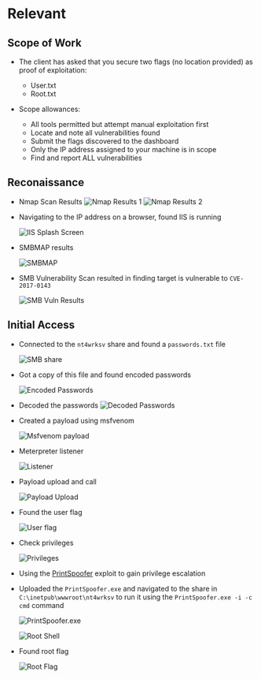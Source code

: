 # Relevant

## Scope of Work

- The client has asked that you secure two flags (no location provided) as proof of exploitation:
  - User.txt
  - Root.txt

- Scope allowances:
  - All tools permitted but attempt manual exploitation first
  - Locate and note all vulnerabilities found
  - Submit the flags discovered to the dashboard
  - Only the IP address assigned to your machine is in scope
  - Find and report ALL vulnerabilities

## Reconaissance

- Nmap Scan Results
  ![Nmap Results 1](screenshots/2022-09-16-12-52-45.png)
  ![Nmap Results 2](screenshots/2022-09-16-12-53-16.png)

- Navigating to the IP address on a browser, found IIS is running

    ![IIS Splash Screen](screenshots/2022-09-16-12-36-01.png)

- SMBMAP results

    ![SMBMAP](screenshots/2022-09-16-13-00-49.png)

- SMB Vulnerability Scan resulted in finding target is vulnerable to `CVE-2017-0143`

  ![SMB Vuln Results](screenshots/2022-09-17-12-16-52.png)

## Initial Access

- Connected to the `nt4wrksv` share and found a `passwords.txt` file

    ![SMB share](screenshots/2022-09-16-14-01-59.png)

- Got a copy of this file and found encoded passwords

    ![Encoded Passwords](screenshots/2022-09-16-14-03-08.png)

- Decoded the passwords
    ![Decoded Passwords](screenshots/2022-09-17-11-42-41.png)

- Created a payload using msfvenom

    ![Msfvenom payload](screenshots/2022-09-17-13-21-53.png)

- Meterpreter listener

    ![Listener](screenshots/2022-09-17-13-22-27.png)

- Payload upload and call

    ![Payload Upload](screenshots/2022-09-17-13-23-10.png)

- Found the user flag

    ![User flag](screenshots/2022-09-17-13-25-36.png)

- Check privileges

    ![Privileges](screenshots/2022-09-17-13-27-45.png)

- Using the [PrintSpoofer](https://github.com/dievus/printspoofer) exploit to gain privilege escalation
- Uploaded the `PrintSpoofer.exe` and navigated to the share in `C:\inetpub\wwwroot\nt4wrksv` to run it using the `PrintSpoofer.exe -i -c cmd` command

    ![PrintSpoofer.exe](screenshots/2022-09-17-16-34-35.png)

    ![Root Shell](screenshots/2022-09-17-16-41-32.png)

- Found root flag

    ![Root Flag](screenshots/2022-09-17-16-43-51.png)
